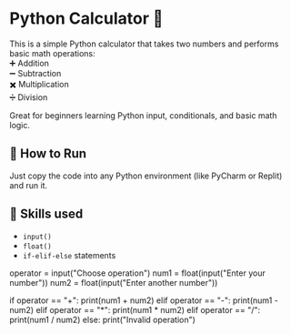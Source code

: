 # Python Calculator 🧮

This is a simple Python calculator that takes two numbers and performs basic math operations:  
➕ Addition  
➖ Subtraction  
✖️ Multiplication  
➗ Division  

Great for beginners learning Python input, conditionals, and basic math logic.

## 🧪 How to Run
Just copy the code into any Python environment (like PyCharm or Replit) and run it.

## 🧠 Skills used
- `input()`
- `float()`
- `if-elif-else` statements




operator = input("Choose operation")
num1 = float(input("Enter your number"))
num2 = float(input("Enter another number"))

if operator == "+":
    print(num1 + num2)
elif operator == "-":
    print(num1 - num2)
elif operator == "*":
    print(num1 * num2)
elif operator == "/":
    print(num1 / num2)
else:
    print("Invalid operation")
